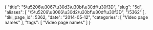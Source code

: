 {
    "title": "5\u5206\u3067\u30d3\u30bf\u30df\u30f3D",
    "slug": "5d",
    "aliases": [
        "/5\u5206\u3066\u30d2\u30bf\u30df\u30f3D",
        "/5362"
    ],
    "tiki_page_id": 5362,
    "date": "2014-05-12",
    "categories": [
        "Video page names"
    ],
    "tags": [
        "Video page names"
    ]
}